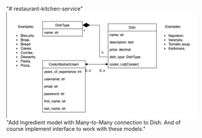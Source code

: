 "# restaurant-kitchen-service"
![img.png](img.png)
"Add Ingredient model with Many-to-Many connection to Dish. And of course implement interface to work with these models."